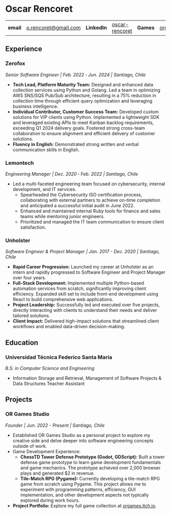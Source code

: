Oscar Rencoret
============

| | | | | | |
|---|---|---|---|---|---|
| **email** | o.rencoret@gmail.com | **LinkedIn** | [oscar-rencoret](https://www.linkedin.com/in/oscar-rencoret/) | **Games** | [orgames.itch.io](https://orgames.itch.io/)

Experience
----------
### Zerofox

*Senior Software Engineer | Feb. 2022 ‑ Jun. 2024 | Santiago, Chile*

- **Tech Lead, Platform Maturity Team:** Designed and enhanced data collection services using Python and Golang. Led a team in optimizing AWS SNS/SQS Pub/Sub architecture, resulting in a 75% reduction in collection time through efficient query optimization and leveraging business intelligence.
- **Individual Contributor, Customer Success Team:** Developed custom solutions for VIP clients using Python. Implemented a lightweight SDK and leveraged existing APIs to meet Kanban backlog requirements, exceeding Q1 2024 delivery goals. Fostered strong cross-team collaboration to ensure alignment and efficient delivery of customer solutions.
- **Fluency in English:** Demonstrated strong written and verbal communication skills in English.

### Lemontech

*Engineering Manager | Dec. 2020 ‑ Feb. 2022 | Santiago, Chile*

- Led a multi-faceted engineering team focused on cybersecurity, internal development, and IT services.
  - Spearheaded the Cybersecurity ISO certification process, collaborating with external partners to achieve on-time completion and anticipated a successful initial audit in June 2022.
  - Enhanced and maintained internal Ruby tools for finance and sales teams while mentoring junior engineers.
  - Prioritized and managed the IT team communication to ensure client satisfaction.

### Unholster

*Software Engineer & Project Manager | Jan. 2017 - Dec. 2020 | Santiago, Chile*

- **Rapid Career Progression:** Launched my career at Unholster as an intern and rapidly progressed to Software Engineer and Project Manager over four years.
- **Full-Stack Development:** Implemented multiple Python-based automation services from scratch, significantly improving client efficiency. Expanded skill set to include front-end development using React to build comprehensive web applications.
- **Project Leadership:** Successfully led and executed over five projects, directly interacting with clients to understand their needs and deliver tailored solutions.
- **Client Impact:** Delivered high-impact solutions that streamlined client workflows and enabled data-driven decision-making.

Education
---------

### Universidad Técnica Federico Santa Maria

*B.S. in Computer Science and Engineering*

- Information Storage and Retrieval, Management of Software Projects \& Data Structures Teacher Assistant

Projects
--------

### OR Games Studio

*Founder | Jun. 2022 - Present | Santiago, Chile*

- Established OR Games Studio as a personal project to explore my creative side and delve deeper into software engineering concepts outside of work.
- Game Development Experience:
  - **ChessTD Tower Defense Prototype (Godot, GDScript):** Built a tower defense game prototype to learn game development fundamentals and game mechanics. The prototype achieved over 2,000 browser plays and generated $2 in revenue.
  - **Tile-Match RPG (Pygame):** Currently developing a tile-match RPG game from scratch using Pygame. This project allows me to experiment with programming patterns, efficiency, GUI implementation, and other development aspects not typically explored during work hours.
- **Project Portfolio:** Explore my full game collection at [orgames.itch.io](https://orgames.itch.io/).
